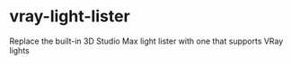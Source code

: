 # vray-light-lister
Replace the built-in 3D Studio Max light lister with one that supports VRay lights
